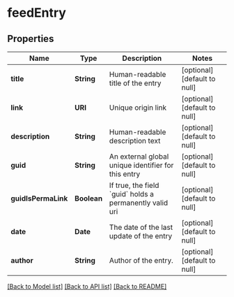 # feedEntry
## Properties

| Name | Type | Description | Notes |
|------------ | ------------- | ------------- | -------------|
| **title** | **String** | Human-readable title of the entry | [optional] [default to null] |
| **link** | **URI** | Unique origin link | [optional] [default to null] |
| **description** | **String** | Human-readable description text | [optional] [default to null] |
| **guid** | **String** | An external global unique identifier for this entry | [optional] [default to null] |
| **guidIsPermaLink** | **Boolean** | If true, the field &#x60;guid&#x60; holds a permanently valid uri | [optional] [default to null] |
| **date** | **Date** | The date of the last update of the entry | [optional] [default to null] |
| **author** | **String** | Author of the entry. | [optional] [default to null] |

[[Back to Model list]](../README.md#documentation-for-models) [[Back to API list]](../README.md#documentation-for-api-endpoints) [[Back to README]](../README.md)


